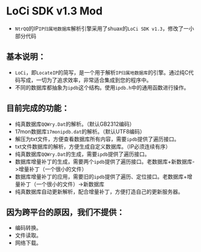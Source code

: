 # LoCi SDK v1.3 Mod

- `NtrQQ`的IP`IP归属地数据库`解析引擎采用了shuax的`LoCi SDK v1.3`，修改了一小部分代码

## 基本说明：
- `LoCi`，即`LocateIP`的简写，是一个用于解析`IP归属地数据库`的引擎。通过纯C代码写成，一切为了追求效率，非常适合集成到您的程序中。
- 不同的数据库都抽象为`ipdb`这个结构。使用`ipdb.h`中的通用函数进行操作。

## 目前完成的功能：
- 纯真数据库`QQWry.Dat`的解析。（默认GB2312编码）
- 17mon数据库`17monipdb.dat`的解析。（默认UTF8编码）
- 解压为txt文件，方便查看数据库所有内容，需要`ipdb`提供了遍历接口。
- txt文件数据库的解析，方便生成自定义数据库。（IP必须连续有序）
- 纯真数据库`QQWry.Dat`的生成，需要`ipdb`提供了遍历接口。
- 数据库增量补丁的生成，需要两个`ipdb`提供了遍历接口。老数据库+新数据库->增量补丁（一个很小的文件）
- 数据库增量补丁的应用，需要旧的`ipdb`提供了遍历、定位接口。老数据库+增量补丁（一个很小的文件）->新数据库
- 纯真数据库自动更新解析，配合增量补丁，方便打造自己的更新服务器。

## 因为跨平台的原因，我们不提供：
- 编码转换。
- 文件读取。
- 网络下载。
